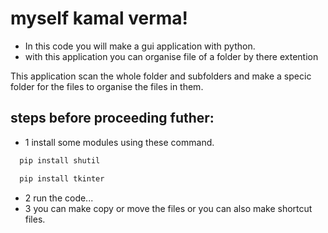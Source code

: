 # myself kamal verma!
- In this code you will make a gui application with python. 
- with this application you can organise file of a folder by there extention


This application scan the whole folder and subfolders and make a specic folder for the files to organise the files in them.

## steps before proceeding futher:
- 1 install some modules using these command.
```bash
  pip install shutil
```
```bash
  pip install tkinter
```
- 2 run the code...
- 3 you can make copy or move the files or you can also make shortcut files.

